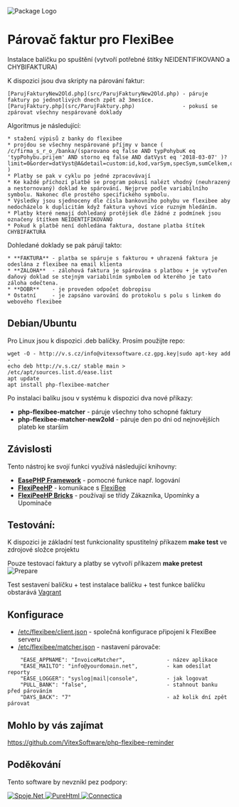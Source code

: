 ![Package Logo](https://github.com/VitexSoftware/php-flexibee-matcher/blob/master/package_logo.png "Project Logo")

Párovač faktur pro FlexiBee
===========================

Instalace balíčku po spuštění (vytvoří potřebné štítky  NEIDENTIFIKOVANO a CHYBIFAKTURA) 

K dispozici jsou dva skripty na párování faktur:

    [ParujFakturyNew2Old.php](src/ParujFakturyNew2Old.php) - páruje faktury po jednotlivých dnech zpět až 3mesíce.
    [ParujFaktury.php](src/ParujFaktury.php)               - pokusí se zpárovat všechny nespárované doklady

Algoritmus je následující:

    * stažení výpisů z banky do flexibee
    * projdou se všechny nespárované příjmy v bance ( /c/firma_s_r_o_/banka/(sparovano eq false AND typPohybuK eq 'typPohybu.prijem' AND storno eq false AND datVyst eq '2018-03-07' )?limit=0&order=datVyst@A&detail=custom:id,kod,varSym,specSym,sumCelkem,datVyst )
    * Platby se pak v cyklu po jedné zpracovávají
    * Ke každé příchozí platbě se program pokusí nalézt vhodný (neuhrazený a nestornovaný) doklad ke spárování. Nejprve podle variabilního symbolu. Nakonec dle prostého specifického symbolu.
    * Výsledky jsou sjednoceny dle čísla bankovního pohybu ve flexibee aby nedocházelo k duplicitám když faktura vyhoví více ruzným hledáním.
    * Platby které nemají dohledaný protějšek dle žádné z podmínek jsou označeny štítkem NEIDENTIFIKOVANO
    * Pokud k platbě není dohledána faktura, dostane platba štítek CHYBIFAKTURA

Dohledané doklady se pak párují takto:

    * **FAKTURA** - platba se spáruje s fakturou + uhrazená faktura je odeslána z flexibee na email klienta
    * **ZALOHA**  - zálohová faktura je spárována s platbou + je vytvořen daňový doklad se stejným variabilním symbolem od kterého je tato záloha odečtena.
    * **DOBR**    - je proveden odpočet dobropisu
    * Ostatní     - je zapsáno varování do protokolu s polu s linkem do webového flexibee


Debian/Ubuntu
-------------

Pro Linux jsou k dispozici .deb balíčky. Prosím použijte repo:

    wget -O - http://v.s.cz/info@vitexsoftware.cz.gpg.key|sudo apt-key add -
    echo deb http://v.s.cz/ stable main > /etc/apt/sources.list.d/ease.list
    apt update
    apt install php-flexibee-matcher

Po instalaci balíku jsou v systému k dispozici dva nové příkazy:

  * **php-flexibee-matcher**         - páruje všechny toho schopné faktury
  * **php-flexibee-matcher-new2old** - páruje den po dni od nejnovějších plateb ke starším


Závislosti
----------

Tento nástroj ke svojí funkci využívá následující knihovny:

 * [**EasePHP Framework**](https://github.com/VitexSoftware/EaseFramework) - pomocné funkce např. logování
 * [**FlexiPeeHP**](https://github.com/Spoje-NET/FlexiPeeHP)        - komunikace s [FlexiBee](https://flexibee.eu/)
 * [**FlexiPeeHP Bricks**](https://github.com/VitexSoftware/FlexiPeeHP-Bricks) - používají se třídy Zákazníka, Upomínky a Upomínače


Testování:
----------

K dispozici je základní test funkcionality spustitelný příkazem **make test** ve zdrojové složce projektu

Pouze testovací faktury a platby se vytvoří příkazem **make pretest**
![Prepare](https://raw.githubusercontent.com/VitexSoftware/php-flexibee-matcher/master/doc/preparefortesting.png "Preparation")

Test sestavení balíčku + test instalace balíčku + test funkce balíčku obstarává [Vagrant](https://www.vagrantup.com/)

Konfigurace
-----------

 * [/etc/flexibee/client.json](client.json)   - společná konfigurace připojení k FlexiBee serveru
 * [/etc/flexibee/matcher.json](matcher.json) - nastavení párovače:

```
    "EASE_APPNAME": "InvoiceMatcher",             - název aplikace 
    "EASE_MAILTO": "info@yourdomain.net",         - kam odesílat reporty
    "EASE_LOGGER": "syslog|mail|console",         - jak logovat
    "PULL_BANK": "false",                         - stahnout banku před párováním
    "DAYS_BACK": "7"                              - až kolik dní zpět párovat
```


Mohlo by vás zajímat
--------------------

https://github.com/VitexSoftware/php-flexibee-reminder


Poděkování
----------

Tento software by nevznikl pez podpory:

[ ![Spoje.Net](https://raw.githubusercontent.com/VitexSoftware/php-flexibee-matcher/master/doc/spojenet.gif "Spoje.Net s.r.o.") ](https://spoje.net/)
[ ![PureHtml](https://raw.githubusercontent.com/VitexSoftware/php-flexibee-matcher/master/doc/purehtml.png "PureHTML.cz") ](http://purehtml.cz/)
[ ![Connectica](https://raw.githubusercontent.com/VitexSoftware/php-flexibee-matcher/master/doc/connectica.png "Mgr. Radek Vymazal") ](https://ictmorava.cz)

